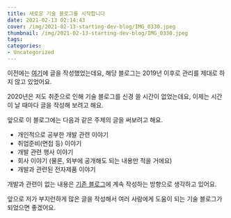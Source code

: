 ```yaml
---
title: 새로운 기술 블로그를 시작합니다
date: 2021-02-13 02:14:43
cover: /img/2021-02-13-starting-dev-blog/IMG_0330.jpeg
thumbnail: /img/2021-02-13-starting-dev-blog/IMG_0330.jpeg
tags:
categories:
- Uncategorized
---
```


이전에는 [여기](https://hoony9x.com)에 글을 작성했었는데요, 해당 블로그는 2019년 이후로 관리를 제대로 하지 않고 있었어요.

2020년은 저도 취준으로 인해 기술 블로그를 신경 쓸 시간이 없었는데요, 이제는 시간이 날 때마다 글을 작성해 보려고 해요.

<!-- more -->

앞으로 이 블로그에는 다음과 같은 주제의 글을 써보려고 해요.

- 개인적으로 공부한 개발 관련 이야기
- 취업준비(면접 등) 이야기
- 개발 관련 행사 이야기
- 회사 이야기 (물론, 외부에 공개해도 되는 내용만 적을 거에요)
- 개발과 관련된 전자제품 이야기

개발과 관련이 없는 내용은 [기존 블로그](https://hoony9x.com)에 계속 작성하는 방향으로 생각하고 있어요.

앞으로 저가 부지런하게 많은 글을 작성해서 여러 사람에게 도움이 되는 기술 블로그가 되었으면 좋겠어요.